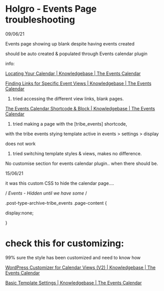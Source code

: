 
# Holgro - Events Page troubleshooting

09/06/21

Events page showing up blank despite having events created

should be auto created & populated through Events calendar plugin

info:

[Locating Your Calendar | Knowledgebase | The Events Calendar](https://theeventscalendar.com/knowledgebase/k/finding-your-calendar-on-the-front-end/)

[Finding Links for Specific Event Views | Knowledgebase | The Events Calendar](https://theeventscalendar.com/knowledgebase/k/linking-to-specific-event-views/)

1.  tried accessing the different view links, blank pages.

[The Events Calendar Shortcode & Block | Knowledgebase | The Events Calendar](https://theeventscalendar.com/knowledgebase/k/the-events-calendar-shortcode-block/)

1.  tried making a page with the [tribe_events] shortcode,

with the tribe events stying template active in events > settings > display

does not work

1.  tried switching template styles & views, makes no difference.

No customise section for events calendar plugin.. when there should be.

15/06/21

it was this custom CSS to hide the calendar page….

/ _Events - Hidden until we have some_ /

.post-type-archive-tribe_events .page-content {

display:none;

}

# check this for customizing:

99% sure the style has been customized and need to know how

[WordPress Customizer for Calendar Views (V2) | Knowledgebase | The Events Calendar](https://theeventscalendar.com/knowledgebase/k/wordpress-customizer-2/)

[Basic Template Settings | Knowledgebase | The Events Calendar](https://theeventscalendar.com/knowledgebase/k/basic-template-settings/)